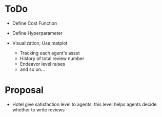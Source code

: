 # ToDo

* Define Cost Function

* Define Hyperparameter

* Visualization; Use matplot
  * Tracking each agent's asset
  * History of total review number
  * Endeavor level raises
  * and so on...

# Proposal

* Hotel give satisfaction level to agents; this level helps agents decide whether to write reviews
